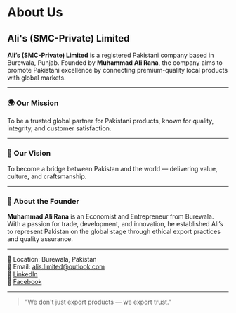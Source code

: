 # About Us

## Ali's (SMC-Private) Limited

**Ali’s (SMC-Private) Limited** is a registered Pakistani company based in Burewala, Punjab. Founded by **Muhammad Ali Rana**, the company aims to promote Pakistani excellence by connecting premium-quality local products with global markets.

---

### 🌍 Our Mission
To be a trusted global partner for Pakistani products, known for quality, integrity, and customer satisfaction.

---

### 🧭 Our Vision
To become a bridge between Pakistan and the world — delivering value, culture, and craftsmanship.

---

### 👤 About the Founder

**Muhammad Ali Rana** is an Economist and Entrepreneur from Burewala. With a passion for trade, development, and innovation, he established Ali’s to represent Pakistan on the global stage through ethical export practices and quality assurance.

---

📍 Location: Burewala, Pakistan  
📧 Email: alis.limited@outlook.com  
🔗 [LinkedIn](https://linkedin.com/in/muhammad-ali-rana-032496204)  
🔗 [Facebook](https://facebook.com/alirana24)

---
> "We don't just export products — we export trust."
